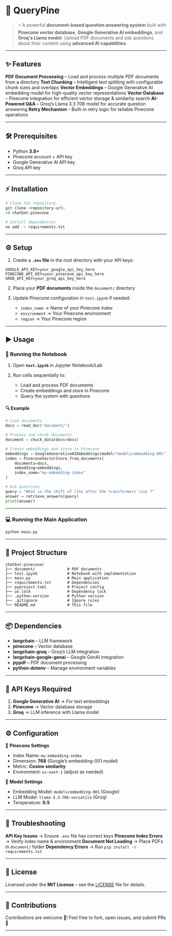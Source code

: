 

# 📘 QueryPine

> ⚡️ A powerful **document-based question answering system** built with **Pinecone vector database**, **Google Generative AI embeddings**, and **Groq's Llama model**.
> Upload PDF documents and ask questions about their content using **advanced AI capabilities**.

---

## ✨ Features

 **PDF Document Processing** – Load and process multiple PDF documents from a directory
 **Text Chunking** – Intelligent text splitting with configurable chunk sizes and overlaps
 **Vector Embeddings** – Google Generative AI embedding model for high-quality vector representations
 **Vector Database** – Pinecone integration for efficient vector storage & similarity search
 **AI-Powered Q\&A** – Groq’s Llama 3.3 70B model for accurate question answering
 **Retry Mechanism** – Built-in retry logic for reliable Pinecone operations

---

## 🛠️ Prerequisites

*  Python **3.8+**
*  Pinecone account + API key
*  Google Generative AI API key
*  Groq API key

---

## ⚡ Installation

```bash
# Clone the repository
git clone <repository-url>
cd chatbot-pinecone

# Install dependencies
uv add -r requirements.txt
```

---

## ⚙️ Setup

1. Create a **`.env` file** in the root directory with your API keys:

```env
GOOGLE_API_KEY=your_google_api_key_here
PINECONE_API_KEY=your_pinecone_api_key_here
GROQ_API_KEY=your_groq_api_key_here
```

2. Place your **PDF documents** inside the `document/` directory
3. Update Pinecone configuration in `test.ipynb` if needed:

   * `index_name` → Name of your Pinecone index
   * `environment` → Your Pinecone environment
   * `region` → Your Pinecone region

---

## ▶️ Usage

### 📓 Running the Notebook

1. Open **`test.ipynb`** in Jupyter Notebook/Lab
2. Run cells sequentially to:

   * Load and process PDF documents
   * Create embeddings and store in Pinecone
   * Query the system with questions

#### 🔍 Example

```python
# Load documents
docs = read_doc('document/')

# Process and chunk documents
document = chuck_data(docs=docs)

# Create embeddings and store in Pinecone
embeddings = GoogleGenerativeAIEmbeddings(model="models/embedding-001")
index = PineconeVectorStore.from_documents(
    documents=docs,
    embedding=embeddings,
    index_name="my-embedding-index"
)

# Ask questions
query = "What is the shift of llms after the transformers rise ?"
answer = retrieve_answers(query)
print(answer)
```

---

### 💻 Running the Main Application

```bash
python main.py
```

---

## 📂 Project Structure

```
chatbot-pinecone/
├── document/              # PDF documents
├── test.ipynb             # Notebook with implementation
├── main.py                # Main application
├── requirements.txt       # Dependencies
├── pyproject.toml         # Project config
├── uv.lock                # Dependency lock
├── .python-version        # Python version
├── .gitignore             # Ignore rules
└── README.md              # This file
```

---

## 📦 Dependencies

*  **langchain** – LLM framework
*  **pinecone** – Vector database
*  **langchain-groq** – Groq’s LLM integration
*  **langchain-google-genai** – Google GenAI integration
*  **pypdf** – PDF document processing
*  **python-dotenv** – Manage environment variables

---

## 🔑 API Keys Required

1. **Google Generative AI** → For text embeddings
2. **Pinecone** → Vector database storage
3. **Groq** → LLM inference with Llama model

---

## ⚙️ Configuration

📌 **Pinecone Settings**

* Index Name: `my-embedding-index`
* Dimension: **768** (Google’s embedding-001 model)
* Metric: **Cosine similarity**
* Environment: `us-east-1` (adjust as needed)

📌 **Model Settings**

* Embedding Model: `models/embedding-001` (Google)
* LLM Model: `llama-3.3-70b-versatile` (Groq)
* Temperature: **0.5**

---

## 🐞 Troubleshooting

 **API Key Issues** → Ensure `.env` file has correct keys
 **Pinecone Index Errors** → Verify index name & environment
 **Document Not Loading** → Place PDFs in `document/` folder
 **Dependency Errors** → Run `pip install -r requirements.txt`

---

## 📜 License

Licensed under the **MIT License** – see the [LICENSE](LICENSE) file for details.

---

## 🤝 Contributions

Contributions are welcome 🎉!
Feel free to fork, open issues, and submit PRs 🚀

---
